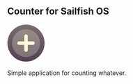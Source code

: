 ## Counter for Sailfish OS

![icon](icons/86x86/harbour-counter.png)

Simple application for counting whatever.
